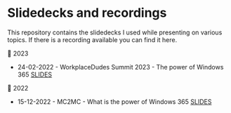 # Slidedecks and recordings
This repository contains the slidedecks I used while presenting on various topics. If there is a recording available you can find it here.

📅 2023
- 24-02-2022 - WorkplaceDudes Summit 2023 - The power of Windows 365 [SLIDES](2023/24-02%20-%20WorkplaceDudes%20-%20The%20Power%20of%20Windows%20365.pdf)

📅 2022
- 15-12-2022 - MC2MC - What is the power of Windows 365 [SLIDES](2022/15-12%20-%20MC2MC%20-%20What%20is%20the%20power%20of%20Windows%20365.pdf)


